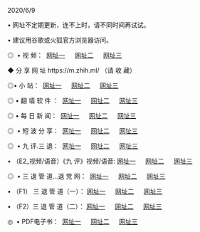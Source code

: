 <p>2020/6/9
<p>• 网址不定期更新，连不上时，请不同时间再试试。
<p>• 建议用谷歌或火狐官方浏览器访问。
<p>◎  • 视 频： 
<a href="http://hiz.csso.cam/" target="_blank">网址一</a> 　 
<a href="http://hud.csso.cam/" target="_blank">网址二</a> 　 
<a href="http://hqp.csso.cam/b.html" target="_blank">网址三</a>
<p>◆ 分 享 网 址  https://m.zhih.ml/  （请 收 藏） </p>

<p>◎•  小 站：  
<a href="http://hiz.csso.cam/f.html" target="_blank">网址一</a> 　 
<a href="http://hud.csso.cam/h.html" target="_blank">网址二</a> 　 
<a href="http://hqp.csso.cam/k/" target="_blank">网址三</a></p><p>

<p>◎  • 翻 墙 软 件 ：  
<a href="http://hiz.csso.cam/ff/" target="_blank">网址一</a> 　 
<a href="http://hud.csso.cam/s/read/a1_nd.html" target="_blank">网址二</a> 　 
<a href="http://hqp.csso.cam/ff/index.html" target="_blank">网址三</a></p>
<p>◎  • 每 日 新 闻：  
<a href="http://hiz.csso.cam/day/" target="_blank">网址一</a> 　 
<a href="http://hud.csso.cam/day/" target="_blank">网址二</a> 　 
<a href="http://hqp.csso.cam/day/index.html" target="_blank">网址三</a></p>
<p>◎   • 短 波 分 享：  
<a href="http://hiz.csso.cam/h/" target="_blank">网址一</a> 　 
<a href="http://hqp.csso.cam/h/" target="_blank">网址二</a> 　 
<a href="http://hud.csso.cam/h/index.html" target="_blank">网址三</a></p>
<p>◎   • 九 评.三 退：  
<a href="http://hiz.csso.cam/t/" target="_blank">网址一</a> 　 
<a href="http://hqp.csso.cam/v2/index.html" target="_blank">网址二</a> 　 
<a href="http://hud.csso.cam/tt/index.html" target="_blank">网址三</a> 　</p>
<p>  • （E2_视频/语音）《九 评》视频/语音: 
<a href="http://hiz.csso.cam/7738.html" target="_blank">网址一</a> 　 
<a href="http://hqp.csso.cam/7614.html" target="_blank">网址二</a> 　 
<a href="http://hud.csso.cam/7633.html" target="_blank">网址三</a></p>
<p>◎   • 三 退 管 道...退 党 网：  
<a href="http://hiz.csso.cam/go/td1.html" target="_blank">网址一</a> 　 
<a href="http://hqp.csso.cam/go/td2.html" target="_blank">网址二</a> 　 
<a href="http://hud.csso.cam/go/td3.html" target="_blank">网址三</a></p>
<p>  • （F1） 三 退 管 道（一）： 
<a href="http://hiz.csso.cam/dd/" target="_blank">网址一</a> 　 
<a href="http://hqp.csso.cam/s/read/a1_tdx.html" target="_blank">网址二</a> 　 
<a href="http://hud.csso.cam/dd/" target="_blank">网址三</a></p>
<p>  • （F2）三 退 管 道（二）： 
<a href="http://hqp.csso.cam/d/" target="_blank">网址一</a> 　 
<a href="http://hiz.csso.cam/d/index.html" target="_blank">网址二</a> 　 
<a href="http://hud.csso.cam/d/" target="_blank">网址三</a></p>
<p>◎   • PDF电子书：  
<a href="http://hiz.csso.cam/p/" target="_blank">网址一</a> 　 
<a href="http://hud.csso.cam/p/index.html" target="_blank">网址二</a> 　 
<a href="http://hqp.csso.cam/p/" target="_blank">网址三</a></p>
